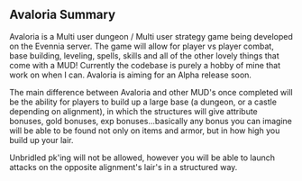 ## Avaloria Summary ##


Avaloria is a Multi user dungeon / Multi user strategy game being developed on the Evennia server.  The game will allow for player vs player combat, base building, leveling, spells, skills and all of the other lovely things that come with a MUD!  Currently the codebase is purely a hobby of mine that work on when I can.  Avaloria is aiming for an Alpha release soon.

The main difference between Avaloria and other MUD's once completed will be the ability for players to build up a large base (a dungeon, or a castle depending on alignment), in which the structures will give attribute bonuses, gold bonuses, exp bonuses...basically any bonus you can imagine will be able to be found not only on items and armor, but in how high you build up your lair.

Unbridled pk'ing will not be allowed, however you will be able to launch attacks on the opposite alignment's lair's in a structured way.